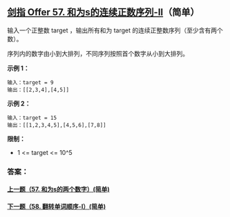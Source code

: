 ## [剑指 Offer 57. 和为s的连续正数序列-II](https://leetcode-cn.com/problems/he-wei-sde-lian-xu-zheng-shu-xu-lie-lcof/)（简单）

输入一个正整数 target ，输出所有和为 target 的连续正整数序列（至少含有两个数）。

序列内的数字由小到大排列，不同序列按照首个数字从小到大排列。



**示例 1：**

```
输入：target = 9
输出：[[2,3,4],[4,5]]
```

**示例 2：**

```
输入：target = 15
输出：[[1,2,3,4,5],[4,5,6],[7,8]]
```



**限制：**

- 1 <= target <= 10^5



### 答案：



#### [上一题（57. 和为s的两个数字）(简单)](https://github.com/sdwwld/leetCode/blob/master/src/main/java/com/wld/java/offer/剑指Offer57.md)

#### [下一题（58. 翻转单词顺序-I）(简单)](https://github.com/sdwwld/leetCode/blob/master/src/main/java/com/wld/java/offer/剑指Offer58-I.md)